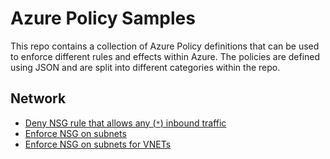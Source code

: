 # Azure Policy Samples

This repo contains a collection of Azure Policy definitions that can be used to enforce different rules and effects within Azure. The policies are defined using JSON and are split into different categories within the repo.

## Network

- [Deny NSG rule that allows any (`*`) inbound traffic](definitions/network/deny-nsg-rule-inbound-allow-all.json)
- [Enforce NSG on subnets](definitions/network/deny-subnet-without-nsg.json)
- [Enforce NSG on subnets for VNETs](definitions/network/deny-vnet-when-subnets-missing-nsg.json)


